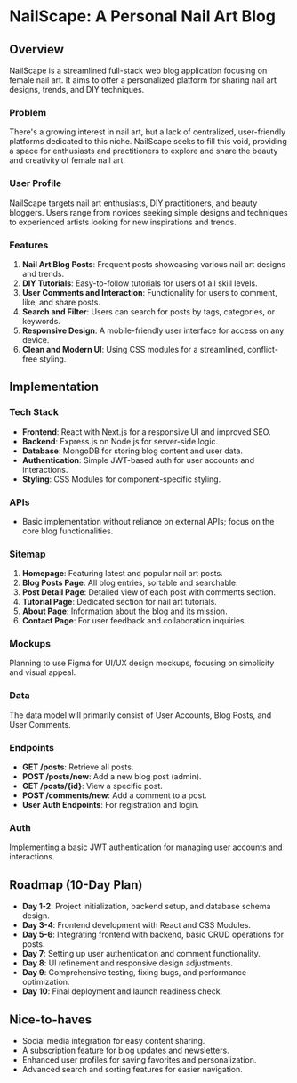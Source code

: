 # NailScape: A Personal Nail Art Blog

## Overview

NailScape is a streamlined full-stack web blog application focusing on female nail art. It aims to offer a personalized platform for sharing nail art designs, trends, and DIY techniques.

### Problem

There's a growing interest in nail art, but a lack of centralized, user-friendly platforms dedicated to this niche. NailScape seeks to fill this void, providing a space for enthusiasts and practitioners to explore and share the beauty and creativity of female nail art.

### User Profile

NailScape targets nail art enthusiasts, DIY practitioners, and beauty bloggers. Users range from novices seeking simple designs and techniques to experienced artists looking for new inspirations and trends.

### Features

1. **Nail Art Blog Posts**: Frequent posts showcasing various nail art designs and trends.
2. **DIY Tutorials**: Easy-to-follow tutorials for users of all skill levels.
3. **User Comments and Interaction**: Functionality for users to comment, like, and share posts.
4. **Search and Filter**: Users can search for posts by tags, categories, or keywords.
5. **Responsive Design**: A mobile-friendly user interface for access on any device.
6. **Clean and Modern UI**: Using CSS modules for a streamlined, conflict-free styling.

## Implementation

### Tech Stack

-   **Frontend**: React with Next.js for a responsive UI and improved SEO.
-   **Backend**: Express.js on Node.js for server-side logic.
-   **Database**: MongoDB for storing blog content and user data.
-   **Authentication**: Simple JWT-based auth for user accounts and interactions.
-   **Styling**: CSS Modules for component-specific styling.

### APIs

-   Basic implementation without reliance on external APIs; focus on the core blog functionalities.

### Sitemap

1. **Homepage**: Featuring latest and popular nail art posts.
2. **Blog Posts Page**: All blog entries, sortable and searchable.
3. **Post Detail Page**: Detailed view of each post with comments section.
4. **Tutorial Page**: Dedicated section for nail art tutorials.
5. **About Page**: Information about the blog and its mission.
6. **Contact Page**: For user feedback and collaboration inquiries.

### Mockups

Planning to use Figma for UI/UX design mockups, focusing on simplicity and visual appeal.

### Data

The data model will primarily consist of User Accounts, Blog Posts, and User Comments.

### Endpoints

-   **GET /posts**: Retrieve all posts.
-   **POST /posts/new**: Add a new blog post (admin).
-   **GET /posts/{id}**: View a specific post.
-   **POST /comments/new**: Add a comment to a post.
-   **User Auth Endpoints**: For registration and login.

### Auth

Implementing a basic JWT authentication for managing user accounts and interactions.

## Roadmap (10-Day Plan)

-   **Day 1-2**: Project initialization, backend setup, and database schema design.
-   **Day 3-4**: Frontend development with React and CSS Modules.
-   **Day 5-6**: Integrating frontend with backend, basic CRUD operations for posts.
-   **Day 7**: Setting up user authentication and comment functionality.
-   **Day 8**: UI refinement and responsive design adjustments.
-   **Day 9**: Comprehensive testing, fixing bugs, and performance optimization.
-   **Day 10**: Final deployment and launch readiness check.

## Nice-to-haves

-   Social media integration for easy content sharing.
-   A subscription feature for blog updates and newsletters.
-   Enhanced user profiles for saving favorites and personalization.
-   Advanced search and sorting features for easier navigation.
